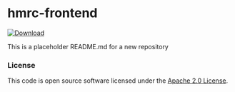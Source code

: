 # hmrc-frontend

[ ![Download](https://api.bintray.com/packages/hmrc/releases/hmrc-frontend/images/download.svg) ](https://bintray.com/hmrc/releases/hmrc-frontend/_latestVersion)

This is a placeholder README.md for a new repository

### License

This code is open source software licensed under the [Apache 2.0 License]("http://www.apache.org/licenses/LICENSE-2.0.html").
